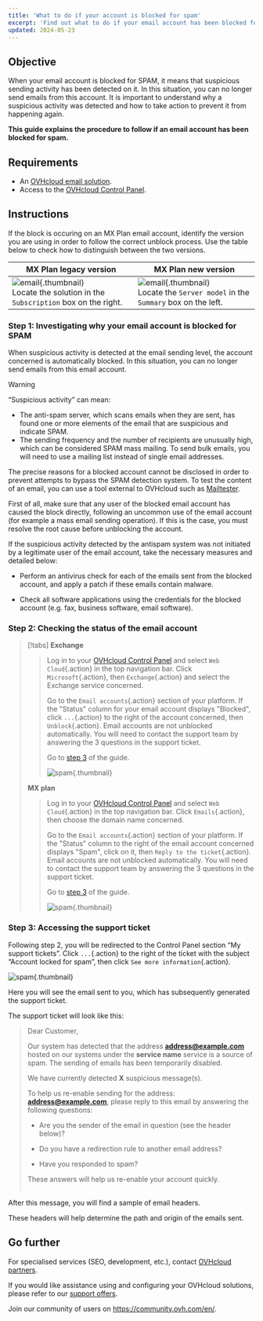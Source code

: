 ```yaml
---
title: 'What to do if your account is blocked for spam'
excerpt: 'Find out what to do if your email account has been blocked for spam'
updated: 2024-05-23
---
```


## Objective

When your email account is blocked for SPAM, it means that suspicious sending activity has been detected on it. In this situation, you can no longer send emails from this account. It is important to understand why a suspicious activity was detected and how to take action to prevent it from happening again.

**This guide explains the procedure to follow if an email account has been blocked for spam.**

## Requirements

- An [OVHcloud email solution](/links/web/emails).
- Access to the [OVHcloud Control Panel](/links/manager).

## Instructions <a name="instructions"></a>

If the block is occuring on an MX Plan email account, identify the version you are using in order to follow the correct unblock process. Use the table below to check how to distinguish between the two versions.

|MX Plan legacy version|MX Plan new version|
|------|------|
|![email](images/mxplan-starter-legacy-step1.png){.thumbnail}<br> Locate the solution in the `Subscription` box on the right.|![email](images/mxplan-starter-new-step1.png){.thumbnail}<br>Locate the `Server model` in the `Summary` box on the left.|

### Step 1: Investigating why your email account is blocked for SPAM <a name="step1"></a>

When suspicious activity is detected at the email sending level, the account concerned is automatically blocked. In this situation, you can no longer send emails from this email account.

> [!warning]
>
> “Suspicious activity” can mean:
>
> - The anti-spam server, which scans emails when they are sent, has found one or more elements of the email that are suspicious and indicate SPAM.
> - The sending frequency and the number of recipients are unusually high, which can be considered SPAM mass mailing. To send bulk emails, you will need to use a mailing list instead of single email addresses.
>
> The precise reasons for a blocked account cannot be disclosed in order to prevent attempts to bypass the SPAM detection system. To test the content of an email, you can use a tool external to OVHcloud such as [Mailtester](https://www.mail-tester.com/).
>

First of all, make sure that any user of the blocked email account has caused the block directly, following an uncommon use of the email account (for example a mass email sending operation). If this is the case, you must resolve the root cause before unblocking the account.

If the suspicious activity detected by the antispam system was not initiated by a legitimate user of the email account, take the necessary measures and detailed below:

- Perform an antivirus check for each of the emails sent from the blocked account, and apply a patch if these emails contain malware.

- Check all software applications using the credentials for the blocked account (e.g. fax, business software, email software).

### Step 2: Checking the status of the email account <a name="step2"></a>

> [!tabs]
> **Exchange**
>>
>> Log in to your [OVHcloud Control Panel](/links/manager) and select `Web Cloud`{.action} in the top navigation bar. Click `Microsoft`{.action}, then `Exchange`{.action} and select the Exchange service concerned.
>>
>> Go to the `Email accounts`{.action} section of your platform. If the "Status" column for your email account displays "Blocked", click `...`{.action} to the right of the account concerned, then `Unblock`{.action}. Email accounts are not unblocked automatically. You will need to contact the support team by answering the 3 questions in the support ticket.<br>
>>
>> Go to [step 3](#step3) of the guide.
>>
>> ![spam](images/blocked-for-SPAM-01-01.png){.thumbnail}
>>
> **MX plan**
>>
>>Log in to your [OVHcloud Control Panel](/links/manager) and select `Web Cloud`{.action} in the top navigation bar. Click `Emails`{.action}, then choose the domain name concerned.
>>
>> Go to the `Email accounts`{.action} section of your platform. If the "Status" column to the right of the email account concerned displays "Spam", click on it, then `Reply to the ticket`{.action}. Email accounts are not unblocked automatically. You will need to contact the support team by answering the 3 questions in the support ticket.<br>
>>
>> Go to [step 3](#step3) of the guide.
>>
>> ![spam](images/blocked-for-SPAM-01-03.png){.thumbnail}
>>

### Step 3: Accessing the support ticket <a name="step3"></a>

Following step 2, you will be redirected to the Control Panel section “My support tickets”. Click `...`{.action} to the right of the ticket with the subject “Account locked for spam”, then click `See more information`{.action}.

![spam](images/blocked-for-SPAM-02.png){.thumbnail}

Here you will see the email sent to you, which has subsequently generated the support ticket.

The support ticket will look like this:

>
> Dear Customer,
>
> Our system has detected that the address **address@example.com** hosted on our systems under the **service name** service is a source of spam.
> The sending of emails has been temporarily disabled.
>
> We have currently detected **X** suspicious message(s).
>
> To help us re-enable sending for the address: **address@example.com**,
> please reply to this email by answering the following questions:
>
> - Are you the sender of the email in question (see the header below)?
>
> - Do you have a redirection rule to another email address?
>
> - Have you responded to spam?
> 
> These answers will help us re-enable your account quickly.
> <br>
> <br>
> 

After this message, you will find a sample of email headers.

These headers will help determine the path and origin of the emails sent.

## Go further <a name="go-further"></a>

For specialised services (SEO, development, etc.), contact [OVHcloud partners](/links/partner).

If you would like assistance using and configuring your OVHcloud solutions, please refer to our [support offers](/links/support).

Join our community of users on <https://community.ovh.com/en/>.
